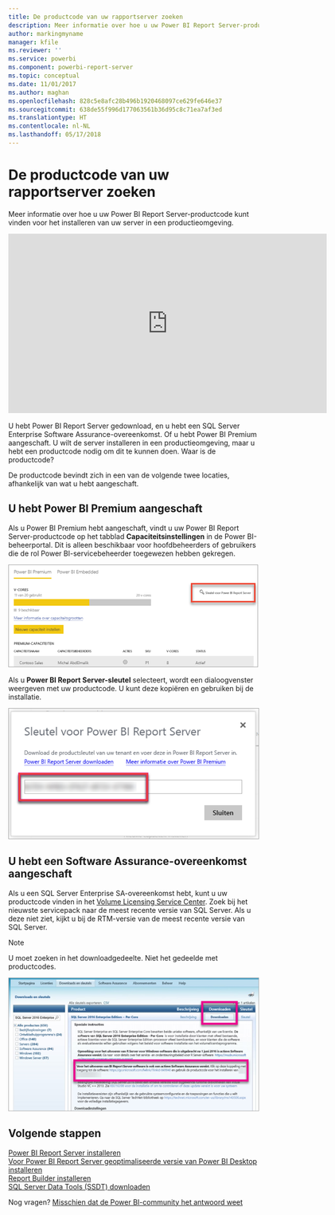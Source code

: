 ```yaml
---
title: De productcode van uw rapportserver zoeken
description: Meer informatie over hoe u uw Power BI Report Server-productcode kunt vinden voor het installeren van uw server in een productieomgeving.
author: markingmyname
manager: kfile
ms.reviewer: ''
ms.service: powerbi
ms.component: powerbi-report-server
ms.topic: conceptual
ms.date: 11/01/2017
ms.author: maghan
ms.openlocfilehash: 828c5e8afc28b496b1920468097ce629fe646e37
ms.sourcegitcommit: 638de55f996d177063561b36d95c8c71ea7af3ed
ms.translationtype: HT
ms.contentlocale: nl-NL
ms.lasthandoff: 05/17/2018
---
```

# <a name="how-to-find-your-report-server-product-key"></a>De productcode van uw rapportserver zoeken
Meer informatie over hoe u uw Power BI Report Server-productcode kunt vinden voor het installeren van uw server in een productieomgeving.

<iframe width="640" height="360" src="https://www.youtube.com/embed/6CQnf-NGtpU?rel=0&amp;showinfo=0" frameborder="0" allowfullscreen></iframe>

U hebt Power BI Report Server gedownload, en u hebt een SQL Server Enterprise Software Assurance-overeenkomst. Of u hebt Power BI Premium aangeschaft. U wilt de server installeren in een productieomgeving, maar u hebt een productcode nodig om dit te kunnen doen. Waar is de productcode? 

De productcode bevindt zich in een van de volgende twee locaties, afhankelijk van wat u hebt aangeschaft.

## <a name="purchased-power-bi-premium"></a>U hebt Power BI Premium aangeschaft
Als u Power BI Premium hebt aangeschaft, vindt u uw Power BI Report Server-productcode op het tabblad **Capaciteitsinstellingen** in de Power BI-beheerportal. Dit is alleen beschikbaar voor hoofdbeheerders of gebruikers die de rol Power BI-servicebeheerder toegewezen hebben gekregen.

![Power BI Report Server-sleutel in Premium-instellingen](media/find-product-key/pbirs-product-key.png)

Als u **Power BI Report Server-sleutel** selecteert, wordt een dialoogvenster weergeven met uw productcode. U kunt deze kopiëren en gebruiken bij de installatie.

![Power BI Report Server-productcode](media/find-product-key/pbirs-product-key-dialog.png)

## <a name="purchased-software-assurance-agreeemnt"></a>U hebt een Software Assurance-overeenkomst aangeschaft
Als u een SQL Server Enterprise SA-overeenkomst hebt, kunt u uw productcode vinden in het [Volume Licensing Service Center](https://www.microsoft.com/Licensing/servicecenter/). Zoek bij het nieuwste servicepack naar de meest recente versie van SQL Server. Als u deze niet ziet, kijkt u bij de RTM-versie van de meest recente versie van SQL Server.

> [!NOTE]
> U moet zoeken in het downloadgedeelte. Niet het gedeelde met productcodes.
> 
> 

![](media/find-product-key/vlsc-download.png "Volume Licensing Service Center")

## <a name="next-steps"></a>Volgende stappen
[Power BI Report Server installeren](install-report-server.md)  
[Voor Power BI Report Server geoptimaliseerde versie van Power BI Desktop installeren](install-powerbi-desktop.md)  
[Report Builder installeren](https://docs.microsoft.com/sql/reporting-services/install-windows/install-report-builder)  
[SQL Server Data Tools (SSDT) downloaden](http://go.microsoft.com/fwlink/?LinkID=616714)

Nog vragen? [Misschien dat de Power BI-community het antwoord weet](https://community.powerbi.com/)

